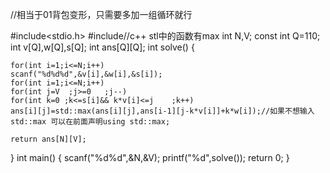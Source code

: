 //相当于01背包变形，只需要多加一组循环就行

#include<stdio.h>
#include<algorithm>//c++ stl中的函数有max
int N,V;
const int Q=110;
int v[Q],w[Q],s[Q];
int ans[Q][Q];
int solve()
{
    
    for(int i=1;i<=N;i++)
    scanf("%d%d%d",&v[i],&w[i],&s[i]);
    for(int i=1;i<=N;i++)
    for(int j=V  ;j>=0   ;j--)
    for(int k=0 ;k<=s[i]&& k*v[i]<=j    ;k++)
    ans[i][j]=std::max(ans[i][j],ans[i-1][j-k*v[i]]+k*w[i]);//如果不想输入std::max 可以在前面声明using std::max;
    
    return ans[N][V];
    
}
int main()
{
    scanf("%d%d",&N,&V);
    printf("%d",solve());
    return 0;
}
